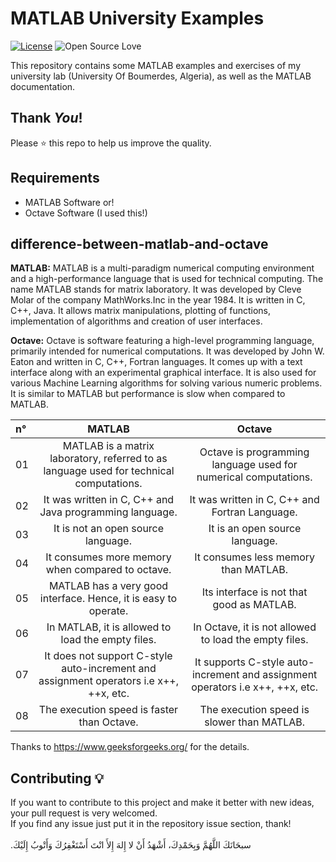 # MATLAB University Examples
[![License](https://img.shields.io/badge/License-MIT-blue.svg)](LICENSE)
![Open Source Love](https://badges.frapsoft.com/os/v1/open-source.svg?v=102)

This repository contains some MATLAB examples and exercises of my university lab (University Of Boumerdes, Algeria), as well as the MATLAB documentation.<br>

## Thank _You_!
Please :star: this repo to help us improve the quality.

## Requirements
* MATLAB Software
or!
* Octave Software (I used this!)

## difference-between-matlab-and-octave

**MATLAB:**
MATLAB is a multi-paradigm numerical computing environment and a high-performance language that is used for technical computing. The name MATLAB stands for matrix laboratory. It was developed by Cleve Molar of the company MathWorks.Inc in the year 1984. It is written in C, C++, Java. It allows matrix manipulations, plotting of functions, implementation of algorithms and creation of user interfaces.

**Octave:**
Octave is software featuring a high-level programming language, primarily intended for numerical computations. It was developed by John W. Eaton and written in  C, C++, Fortran languages. It comes up with a text interface along with an experimental graphical interface. It is also used for various Machine Learning algorithms for solving various numeric problems. It is similar to MATLAB but performance is slow when compared to MATLAB.


| n° | MATLAB  | Octave |
| :------------- | :-------------: | :-------------: |
| 01 | MATLAB is a matrix laboratory, referred to as language used for technical computations.  | Octave is programming language used for numerical computations.  |
| 02 | It was written in C, C++ and Java programming language.  | It was written in C, C++ and Fortran Language.  |
| 03 | It is not an open source language. | It is an open source language. |
| 04 | It consumes more memory when compared to octave. | It consumes less memory than MATLAB. |
| 05 | MATLAB has a very good interface. Hence, it is easy to operate.  | Its interface is not that good as MATLAB. |
| 06 | In MATLAB, it is allowed to load the empty files. | In Octave, it is not allowed to load the empty files. |
| 07 | It does not support C-style auto-increment and assignment operators i.e  x++, ++x, etc. | It  supports C-style auto-increment and assignment operators i.e  x++, ++x, etc. |
| 08 | The execution speed is faster than Octave. | The execution speed is slower than MATLAB.|

Thanks to <a href="https://www.geeksforgeeks.org/">https://www.geeksforgeeks.org/<a> for the details.


## Contributing 💡
If you want to contribute to this project and make it better with new ideas, your pull request is very welcomed.<br>
If you find any issue just put it in the repository issue section, thank!<br><br>
.سبحَانَكَ اللَّهُمَّ وَبِحَمْدِكَ، أَشْهَدُ أَنْ لا إِلهَ إِلأَ انْتَ أَسْتَغْفِرُكَ وَأَتْوبُ إِلَيْكَ

